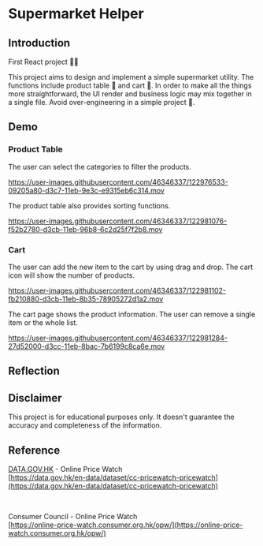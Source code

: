 # Supermarket Helper

## Introduction
First React project ✌🏻 

This project aims to design and implement a simple supermarket utility. The functions include product table 📝 and cart 🛒. In order to make all the things more straightforward, the UI render and business logic may mix together in a single file. Avoid over-engineering in a simple project 🔧.

## Demo
### Product Table
The user can select the categories to filter the products.

https://user-images.githubusercontent.com/46346337/122976533-09205a80-d3c7-11eb-9e3c-e9315eb6c314.mov

The product table also provides sorting functions.

https://user-images.githubusercontent.com/46346337/122981076-f52b2780-d3cb-11eb-96b8-6c2d25f7f2b8.mov

### Cart
The user can add the new item to the cart by using drag and drop. The cart icon will show the number of products.

https://user-images.githubusercontent.com/46346337/122981102-fb210880-d3cb-11eb-8b35-78905272d1a2.mov

The cart page shows the product information. The user can remove a single item or the whole list.

https://user-images.githubusercontent.com/46346337/122981284-27d52000-d3cc-11eb-8bac-7b6199c8ca6e.mov

## Reflection

## Disclaimer
This project is for educational purposes only. It doesn't guarantee the accuracy and completeness of the information.

## Reference
[DATA.GOV.HK](https://data.gov.hk/en/) - Online Price Watch <br />
[https://data.gov.hk/en-data/dataset/cc-pricewatch-pricewatch](https://data.gov.hk/en-data/dataset/cc-pricewatch-pricewatch)

<br />

Consumer Council - Online Price Watch <br />
[https://online-price-watch.consumer.org.hk/opw/](https://online-price-watch.consumer.org.hk/opw/)

